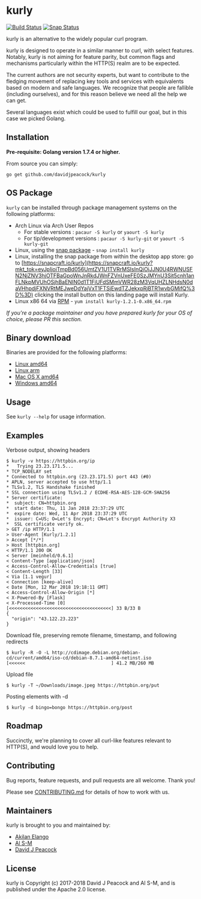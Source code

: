 # kurly

[![Build Status](https://travis-ci.org/davidjpeacock/kurly.svg?branch=master)](https://travis-ci.org/davidjpeacock/kurly) [![Snap Status](https://build.snapcraft.io/badge/letozaf/kurly.svg)](https://build.snapcraft.io/user/letozaf/kurly)

kurly is an alternative to the widely popular curl program.

kurly is designed to operate in a similar manner to curl, with select features.
Notably, kurly is not aiming for feature parity, but common flags and mechanisms
particularly within the HTTP(S) realm are to be expected.

The current authors are not security experts, but want to contribute to the fledging
movement of replacing key tools and services with equivalents based on modern
and safe languages.  We recognize that people are fallible (including
ourselves), and for this reason believe we need all the help we can get.

Several languages exist which could be used to fulfill our goal, but in this case
we picked Golang.

## Installation

**Pre-requisite: Golang version 1.7.4 or higher.**

From source you can simply:

`go get github.com/davidjpeacock/kurly`

## OS Package

`kurly` can be installed through package management systems on the following platforms:

* Arch Linux via Arch User Repos
  + For stable versions : `pacaur -S kurly` or `yaourt -S kurly`
  + For tip/development versions : `pacaur -S kurly-git` or `yaourt -S kurly-git` 
* Linux, using the [snap package](https://snapcraft.io/docs/core/install) - `snap install kurly`
* Linux, installing the snap package from within the desktop app store: go to [https://snapcraft.io/kurly](https://snapcraft.io/kurly?mkt_tok=eyJpIjoiTmpBd056UmtZV1U1TVRrMSIsInQiOiJJN0U4RWNUSFN2NjZNV3hjOTFBaGpoWnJnRkdJWnFZVnUxeFE0SzJMYnU3Sit5cnh1anFLNkpMVUhOSjhBaENIN0d1T1FiUFdSMmVWR28zM3VqUHZLNHdsN0daVHhpdjFXNVRtMEJweDdYajVxT1FTSjEwdTZJekxpRjBTR1wvbGMifQ%3D%3D)
  clicking the install button on this landing page will install Kurly.
* Linux x86 64 via [RPM](https://github.com/davidjpeacock/kurly/releases/download/v1.2.1/kurly-1.2.1-0.x86_64.rpm) - `yum install kurly-1.2.1-0.x86_64.rpm`

*If you're a package maintainer and you have prepared kurly for your OS of choice, please
PR this section.*

## Binary download

Binaries are provided for the following platforms:

* [Linux amd64](https://github.com/davidjpeacock/kurly/releases/download/v1.2.1/kurly-linux-amd64-v1.2.1.tar.gz)
* [Linux arm](https://github.com/davidjpeacock/kurly/releases/download/v1.2.1/kurly-linux-arm-v1.2.1.tar.gz)
* [Mac OS X amd64](https://github.com/davidjpeacock/kurly/releases/download/v1.2.1/kurly-osx-amd64-v1.2.1.tar.gz)
* [Windows amd64](https://github.com/davidjpeacock/kurly/releases/download/v1.2.1/kurly-windows-amd64-v1.2.1.zip)

## Usage

See `kurly --help` for usage information.

## Examples

Verbose output, showing headers
```
$ kurly -v https://httpbin.org/ip
*   Trying 23.23.171.5...
* TCP_NODELAY set
* Connected to httpbin.org (23.23.171.5) port 443 (#0)
* APLN, server accepted to use http/1.1
* TLSv1.2, TLS Handshake finished
* SSL connection using TLSv1.2 / ECDHE-RSA-AES-128-GCM-SHA256
* Server certificate:
*  subject: CN=httpbin.org
*  start date: Thu, 11 Jan 2018 23:37:29 UTC
*  expire date: Wed, 11 Apr 2018 23:37:29 UTC
*  issuer: C=US; O=Let's Encrypt; CN=Let's Encrypt Authority X3
*  SSL certificate verify ok.
> GET /ip HTTP/1.1
> User-Agent [Kurly/1.2.1]
> Accept [*/*]
> Host [httpbin.org]
< HTTP/1.1 200 OK
< Server [meinheld/0.6.1]
< Content-Type [application/json]
< Access-Control-Allow-Credentials [true]
< Content-Length [33]
< Via [1.1 vegur]
< Connection [keep-alive]
< Date [Mon, 12 Mar 2018 19:18:11 GMT]
< Access-Control-Allow-Origin [*]
< X-Powered-By [Flask]
< X-Processed-Time [0]
[<<<<<<<<<<<<<<<<<<<<<<<<<<<<<<<<<<<<<<] 33 B/33 B
{
  "origin": "43.122.23.223"
}
```

Download file, preserving remote filename, timestamp, and following redirects
```
$ kurly -R -O -L http://cdimage.debian.org/debian-cd/current/amd64/iso-cd/debian-8.7.1-amd64-netinst.iso
[<<<<<<                                ] 41.2 MB/260 MB
```

Upload file
```
$ kurly -T ~/Downloads/image.jpeg https://httpbin.org/put
```

Posting elements with -d
```
$ kurly -d bingo=bongo https://httpbin.org/post
```

## Roadmap

Succinctly, we're planning to cover all curl-like features relevant to HTTP(S), and would
love you to help.

## Contributing

Bug reports, feature requests, and pull requests are all welcome.  Thank you!

Please see [CONTRIBUTING.md](https://github.com/davidjpeacock/kurly/blob/master/CONTRIBUTING.md) for details of how to work with us.

## Maintainers

kurly is brought to you and maintained by:

* [Akilan Elango](https://github.com/aki237)
* [Al S-M](https://github.com/alsm)
* [David J Peacock](https://github.com/davidjpeacock)

## License

kurly is Copyright (c) 2017-2018 David J Peacock and Al S-M, and is published under the Apache 2.0 license.
